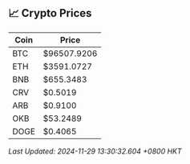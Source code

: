 ## 📈 Crypto Prices

| Coin | Price |
| ---- | ----- |
| BTC | $96507.9206 |
| ETH | $3591.0727 |
| BNB | $655.3483 |
| CRV | $0.5019 |
| ARB | $0.9100 |
| OKB | $53.2489 |
| DOGE | $0.4065 |

_Last Updated: 2024-11-29 13:30:32.604 +0800 HKT_